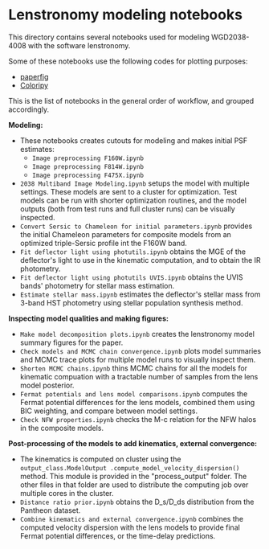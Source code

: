 # Lenstronomy modeling notebooks

This directory contains several notebooks used for modeling WGD2038-4008
 with the software lenstronomy.
  
Some of these notebooks use the following codes for plotting purposes:
- [paperfig](https://github.com/ajshajib/paperfig)
- [Coloripy](https://github.com/ajshajib/coloripy)

This is the list of notebooks in the general order of workflow, and grouped
 accordingly.

**Modeling:**
- These notebooks creates cutouts for modeling and makes initial PSF
 estimates:
    - `Image preprocessing F160W.ipynb`
    - `Image preprocessing F814W.ipynb`
    - `Image preprocessing F475X.ipynb`
- `2038 Multiband Image Modeling.ipynb` setups the model with multiple
 settings. These models are sent to a cluster for optimization. Test models
  can be run with shorter optimization routines, and the model outputs (both
   from test runs and full cluster runs) can be visually inspected.
- `Convert Sersic to Chameleon for initial parameters.ipynb` provides the
 initial Chameleon parameters for composite models from an optimized triple-Sersic profile int
  the F160W band. 
- `Fit deflector light using photutils.ipynb` obtains the MGE of the
 deflector's light to use in the kinematic computation, and to obtain the IR photometry.
- `Fit deflector light using photutils UVIS.ipynb` obtains the UVIS bands' photometry for stellar mass estimation.
- `Estimate stellar mass.ipynb` estimates the deflector's stellar mass from 3-band HST photometry using stellar population synthesis method.
  
**Inspecting model qualities and making figures:**
- `Make model decomposition plots.ipynb` creates the lenstronomy model
 summary figures for the paper.
- `Check models and MCMC chain convergence.ipynb` plots model summaries and MCMC trace
 plots for multiple model runs to visually inspect them. 
- `Shorten MCMC chains.ipynb` thins MCMC chains for all the models for
 kinematic compuation with a tractable number of samples from the lens model
  posterior.
- `Fermat potentials and lens model comparisons.ipynb` computes the Fermat
 potential differences for the lens models, combined them using BIC
  weighting, and compare between model settings.
- `Check NFW properties.ipynb` checks the M-c relation for the NFW halos
 in the composite models.
  
**Post-processing of the models to add kinematics, external convergence:**
- The kinematics is computed on cluster using the `output_class.ModelOutput
.compute_model_velocity_dispersion()` method. This module is provided in the
 "process_output" folder. The other files in that folder are used to
  distribute the computing job over multiple cores in the cluster. 
- `Distance ratio prior.ipynb` obtains the D_s/D_ds distribution from the Pantheon dataset.
- `Combine kinematics and external convergence.ipynb` combines the computed
 velocity dispersion with the lens models to provide final Fermat potential
  differences, or the time-delay predictions.
